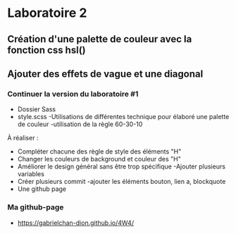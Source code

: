 # Laboratoire 2
## Création d'une palette de couleur avec la fonction css hsl()
## Ajouter des effets de vague et une diagonal


### Continuer la version du laboratoire #1
- Dossier Sass
- style.scss
-Utilisations de différentes technique pour élaboré une palette de couleur
-utilisation de la règle 60-30-10

À réaliser :
- Compléter chacune des règle de style des éléments "H"
- Changer les couleurs de background et couleur des "H"
- Améliorer le design général sans être trop spécifique
-Ajouter plusieurs variables
- Créer plusieurs commit
-ajouter les éléments bouton, lien a, blockquote
- Une github page

### Ma github-page
- https://gabrielchan-dion.github.io/4W4/
